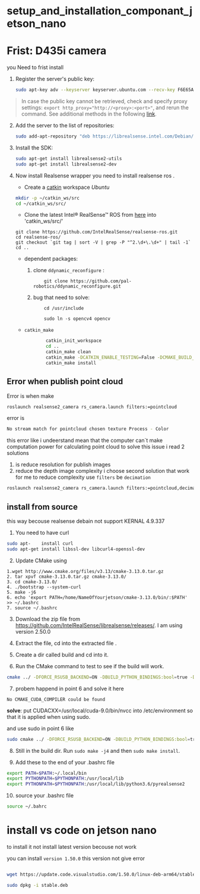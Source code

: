 # setup_and_installation_componant_jetson_nano

# Frist: D435i camera

you Need to frist install 

1. Register the server's public key:

    ```sh
    sudo apt-key adv --keyserver keyserver.ubuntu.com --recv-key F6E65AC044F831AC80A06380C8B3A55A6F3EFCDE || sudo apt-key adv --keyserver hkp://keyserver.ubuntu.com:80 --recv-key F6E65AC044F831AC80A06380C8B3A55A6F3EFCDE
    ```

  > In case the public key cannot be retrieved, check and specify proxy settings: `export http_proxy="http://<proxy>:<port>"`, and rerun the command. See additional methods in the following [link](https://unix.stackexchange.com/questions/361213/unable-to-add-gpg-key-with-apt-key-behind-a-proxy).  


2. Add the server to the list of repositories:

    ```sh
    sudo add-apt-repository "deb https://librealsense.intel.com/Debian/apt-repo $(lsb_release -cs) main" -u
    ```

3. Install the SDK:

    ```sh
    sudo apt-get install librealsense2-utils
    sudo apt-get install librealsense2-dev
    ```

4. Now install Realsense wrapper 
you need to install realsense ros .

 
   - Create a [catkin](http://wiki.ros.org/catkin#Installing_catkin) workspace
   *Ubuntu*
   ```bash
   mkdir -p ~/catkin_ws/src
   cd ~/catkin_ws/src/
   ```

    - Clone the latest Intel&reg; RealSense&trade; ROS from [here](https://github.com/intel-ros/realsense/releases) into 'catkin_ws/src/'
   ```bashrc
   git clone https://github.com/IntelRealSense/realsense-ros.git
   cd realsense-ros/
   git checkout `git tag | sort -V | grep -P "^2.\d+\.\d+" | tail -1`
   cd ..
   ```

   - dependent packages:

        1. clone `ddynamic_reconfigure` :
            ```bashrc
                git clone https://github.com/pal-robotics/ddynamic_reconfigure.git
            ```
        2. bug that need to solve:

            ```bashrc
                cd /usr/include

                sudo ln -s opencv4 opencv
            ```
    - `catkin_make`
        ```bash
                catkin_init_workspace
                cd ..
                catkin_make clean
                catkin_make -DCATKIN_ENABLE_TESTING=False -DCMAKE_BUILD_TYPE=Release
                catkin_make install
        ```
## Error when publish point cloud 


Error is when make 
```bash
roslaunch realsense2_camera rs_camera.launch filters:=pointcloud
```
error is
```bash
No stream match for pointcloud chosen texture Process - Color
```
this error like i undeerstand mean that the computer can`t make computation power for calculating point cloud
to solve this issue i read 2 solutions
1. is reduce resolution for publish images
2. reduce the depth image complexity 
i choose second solution that work for me
to reduce complexity use `filters` be `decimation`
```bash
roslaunch realsense2_camera rs_camera.launch filters:=pointcloud,decimation
```
## install from source 
this way becouse realsense debain not support KERNAL 4.9.337

1. You need to have curl 
``` bash
sudo apt-    install curl
sudo apt-get install libssl-dev libcurl4-openssl-dev
```
2. Update CMake using
```
1.wget http://www.cmake.org/files/v3.13/cmake-3.13.0.tar.gz
2. tar xpvf cmake-3.13.0.tar.gz cmake-3.13.0/
3. cd cmake-3.13.0/
4. ./bootstrap --system-curl
5. make -j6
6. echo 'export PATH=/home/NameOfYourjetson/cmake-3.13.0/bin/:$PATH' >> ~/.bashrc
7. source ~/.bashrc
```
3. Download the zip file from https://github.com/IntelRealSense/librealsense/releases/. I am using version 2.50.0

4. Extract the file, cd into the extracted file .

5. Create a dir called build and cd into it.

6. Run the CMake command to test to see if the build will work.
```bash
cmake ../ -DFORCE_RSUSB_BACKEND=ON -DBUILD_PYTHON_BINDINGS:bool=true -DPYTHON_EXECUTABLE=/usr/bin/python3.6 -DCMAKE_BUILD_TYPE=release -DBUILD_EXAMPLES=true -DBUILD_GRAPHICAL_EXAMPLES=true -DBUILD_WITH_CUDA:bool=true
```
7. probem happend in point 6 and solve it here
```
No CMAKE_CUDA_COMPILER could be found
```
**solve**:
put
CUDACXX=/usr/local/cuda-9.0/bin/nvcc
into /etc/environment so that it is applied when using sudo.

and use sudo in point 6 like 
```bash
sudo cmake ../ -DFORCE_RSUSB_BACKEND=ON -DBUILD_PYTHON_BINDINGS:bool=true -DPYTHON_EXECUTABLE=/usr/bin/python3.6 -DCMAKE_BUILD_TYPE=release -DBUILD_EXAMPLES=true -DBUILD_GRAPHICAL_EXAMPLES=true -DBUILD_WITH_CUDA:bool=true
```

8. Still in the build dir. Run ```sudo make -j4``` and then ```sudo make install```.

9. Add these to the end of your .bashrc file

```bash
export PATH=$PATH:~/.local/bin
export PYTHONPATH=$PYTHONPATH:/usr/local/lib
export PYTHONPATH=$PYTHONPATH:/usr/local/lib/python3.6/pyrealsense2
```

10. source your .bashrc file
```bash
source ~/.bahrc
```
# install vs code on jetson nano

to install it not install latest version becouse not work

you can install `version 1.50.0`
this version not give error

```bash

wget https://update.code.visualstudio.com/1.50.0/linux-deb-arm64/stable -O stable.deb

sudo dpkg -i stable.deb
```